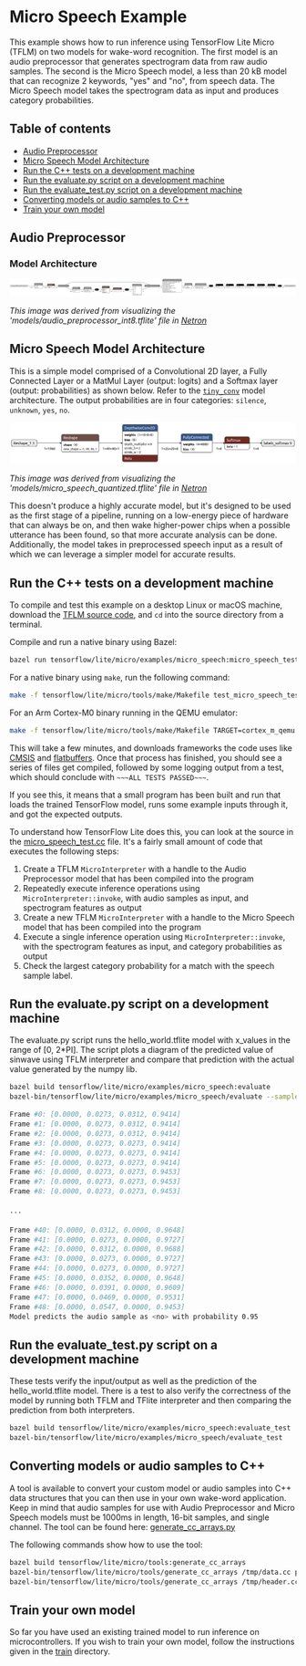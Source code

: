 <!-- mdformat off(b/169948621#comment2) -->

# Micro Speech Example

This example shows how to run inference using TensorFlow Lite Micro (TFLM)
on two models for wake-word recognition.
The first model is an audio preprocessor that generates spectrogram data
from raw audio samples.
The second is the Micro Speech model, a less than 20 kB model
that can recognize 2 keywords, "yes" and "no", from speech data.
The Micro Speech model takes the spectrogram data as input and produces
category probabilities.


## Table of contents

-   [Audio Preprocessor](#audio-preprocessor)
-   [Micro Speech Model Architecture](#micro-speech-model-architecture)
-   [Run the C++ tests on a development machine](#run-the-c-tests-on-a-development-machine)
-   [Run the evaluate.py script on a development machine](#run-the-evaluatepy-script-on-a-development-machine)
-   [Run the evaluate_test.py script on a development machine](#run-the-evaluate_testpy-script-on-a-development-machine)
-   [Converting models or audio samples to C++](#converting-models-or-audio-samples-to-c)
-   [Train your own model](#train-your-own-model)

## Audio Preprocessor

### Model Architecture

[<img src="images/audio_preprocessor_int8.png" alt="model architecture"/>](images/audio_preprocessor_int8.png)

*This image was derived from visualizing the 'models/audio_preprocessor_int8.tflite' file in
[Netron](https://github.com/lutzroeder/netron)*

## Micro Speech Model Architecture

This is a simple model comprised of a Convolutional 2D layer, a Fully Connected
Layer or a MatMul Layer (output: logits) and a Softmax layer
(output: probabilities) as shown below. Refer to the [`tiny_conv`](https://github.com/tensorflow/tflite-micro/blob/main/tensorflow/examples/speech_commands/models.py#L673)
model architecture. The output probabilities are in four categories:
`silence`, `unknown`, `yes`, `no`.

[<img src="images/micro_speech_quantized.png" width="900" alt="model architecture"/>](images/micro_speech_quantized.png)

*This image was derived from visualizing the 'models/micro_speech_quantized.tflite' file in
[Netron](https://github.com/lutzroeder/netron)*

This doesn't produce a highly accurate model, but it's designed to be used as
the first stage of a pipeline, running on a low-energy piece of hardware that
can always be on, and then wake higher-power chips when a possible utterance has
been found, so that more accurate analysis can be done. Additionally, the model
takes in preprocessed speech input as a result of which we can leverage a
simpler model for accurate results.

## Run the C++ tests on a development machine

To compile and test this example on a desktop Linux or macOS machine, download the
[TFLM source code](https://github.com/tensorflow/tflite-micro), and `cd`
into the source directory from a terminal.

Compile and run a native binary using Bazel:
```bash
bazel run tensorflow/lite/micro/examples/micro_speech:micro_speech_test
```

For a native binary using `make`, run the following command:
```bash
make -f tensorflow/lite/micro/tools/make/Makefile test_micro_speech_test
```

For an Arm Cortex-M0 binary running in the QEMU emulator:
```bash
make -f tensorflow/lite/micro/tools/make/Makefile TARGET=cortex_m_qemu TARGET_ARCH=cortex-m0 OPTIMIZED_KERNEL_DIR=cmsis_nn BUILD_TYPE=default test_micro_speech_test
```

This will take a few minutes, and downloads frameworks the code uses like
[CMSIS](https://developer.arm.com/embedded/cmsis) and
[flatbuffers](https://google.github.io/flatbuffers/). Once that process has
finished, you should see a series of files get compiled, followed by some
logging output from a test, which should conclude with `~~~ALL TESTS PASSED~~~`.

If you see this, it means that a small program has been built and run that loads
the trained TensorFlow model, runs some example inputs through it, and got the
expected outputs.

To understand how TensorFlow Lite does this, you can look at the source in the
[micro_speech_test.cc](micro_speech_test.cc) file.
It's a fairly small amount of code that executes the following steps:
1) Create a TFLM `MicroInterpreter` with a handle to the Audio Preprocessor model
that has been compiled into the program
1) Repeatedly execute inference operations using `MicroInterpreter::invoke`,
with audio samples as input, and spectrogram features as output
1) Create a new TFLM `MicroInterpreter` with a handle to the Micro Speech model
that has been compiled into the program
1) Execute a single inference operation using `MicroInterpreter::invoke`,
with the spectrogram features as input, and category probabilities as output
1) Check the largest category probability for a match with the speech sample label.

## Run the evaluate.py script on a development machine
The evaluate.py script runs the hello_world.tflite model with x_values in the 
range of [0, 2*PI]. The script plots a diagram of the predicted value of sinwave
using TFLM interpreter and compare that prediction with the actual value
generated by the numpy lib.

```bash
bazel build tensorflow/lite/micro/examples/micro_speech:evaluate
bazel-bin/tensorflow/lite/micro/examples/micro_speech/evaluate --sample_path=tensorflow/lite/micro/examples/micro_speech/testdata/no_1000ms.wav
```

```bash
Frame #0: [0.0000, 0.0273, 0.0312, 0.9414]
Frame #1: [0.0000, 0.0273, 0.0312, 0.9414]
Frame #2: [0.0000, 0.0273, 0.0312, 0.9414]
Frame #3: [0.0000, 0.0273, 0.0273, 0.9414]
Frame #4: [0.0000, 0.0273, 0.0273, 0.9414]
Frame #5: [0.0000, 0.0273, 0.0273, 0.9414]
Frame #6: [0.0000, 0.0273, 0.0273, 0.9453]
Frame #7: [0.0000, 0.0273, 0.0273, 0.9453]
Frame #8: [0.0000, 0.0273, 0.0273, 0.9453]

...

Frame #40: [0.0000, 0.0312, 0.0000, 0.9648]
Frame #41: [0.0000, 0.0273, 0.0000, 0.9727]
Frame #42: [0.0000, 0.0312, 0.0000, 0.9688]
Frame #43: [0.0000, 0.0273, 0.0000, 0.9727]
Frame #44: [0.0000, 0.0273, 0.0000, 0.9727]
Frame #45: [0.0000, 0.0352, 0.0000, 0.9648]
Frame #46: [0.0000, 0.0391, 0.0000, 0.9609]
Frame #47: [0.0000, 0.0469, 0.0000, 0.9531]
Frame #48: [0.0000, 0.0547, 0.0000, 0.9453]
Model predicts the audio sample as <no> with probability 0.95
```

## Run the evaluate_test.py script on a development machine
These tests verify the input/output as well as the prediction of the
hello_world.tflite model. There is a test to also verify the correctness of
the model by running both TFLM and TFlite interpreter and then comparing the
prediction from both interpreters.
```bash
bazel build tensorflow/lite/micro/examples/micro_speech:evaluate_test
bazel-bin/tensorflow/lite/micro/examples/micro_speech/evaluate_test
```

## Converting models or audio samples to C++
A tool is available to convert your custom model or audio samples into C++ data
structures that you can then use in your own wake-word application.
Keep in mind that audio samples for use with Audio Preprocessor and Micro Speech models
must be 1000ms in length, 16-bit samples, and single channel.
The tool can be found here: [generate_cc_arrays.py](../../tools/generate_cc_arrays.py)

The following commands show how to use the tool:
```bash
bazel build tensorflow/lite/micro/tools:generate_cc_arrays
bazel-bin/tensorflow/lite/micro/tools/generate_cc_arrays /tmp/data.cc path_to_custom_sample.wav
bazel-bin/tensorflow/lite/micro/tools/generate_cc_arrays /tmp/header.cc path_to_custom_sample.wav
```

## Train your own model

So far you have used an existing trained model to run inference on
microcontrollers. If you wish to train your own model, follow the instructions
given in the [train](train/README.md) directory.

